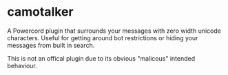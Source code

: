 # camotalker
A Powercord plugin that surrounds your messages with zero width unicode characters. Useful for getting around bot restrictions or hiding your messages from built in search.

This is not an offical plugin due to its obvious "malicous" intended behaviour.
